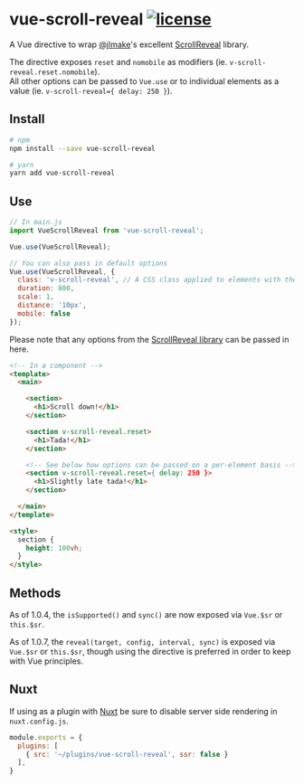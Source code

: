 # vue-scroll-reveal [![license](https://img.shields.io/github/license/tserkov/vue-scroll-reveal.svg)]()
A Vue directive to wrap [@jlmake](https://github.com/jlmakes)'s excellent [ScrollReveal](https://github.com/jlmakes/scrollreveal) library.

The directive exposes `reset` and `nomobile` as modifiers (ie. `v-scroll-reveal.reset.nomobile`).  
All other options can be passed to `Vue.use` or to individual elements as a value (ie. `v-scroll-reveal={ delay: 250 }`).

## Install

``` bash
# npm
npm install --save vue-scroll-reveal
```

``` bash
# yarn
yarn add vue-scroll-reveal
```

## Use

```javascript
// In main.js
import VueScrollReveal from 'vue-scroll-reveal';

Vue.use(VueScrollReveal);

// You can also pass in default options
Vue.use(VueScrollReveal, {
  class: 'v-scroll-reveal', // A CSS class applied to elements with the v-scroll-reveal directive; useful for animation overrides.
  duration: 800,
  scale: 1,
  distance: '10px',
  mobile: false
});
```
Please note that any options from the [ScrollReveal library](https://github.com/jlmakes/scrollreveal) can be passed in here.
```html
<!-- In a component -->
<template>
  <main>

    <section>
      <h1>Scroll down!</h1>
    </section>

    <section v-scroll-reveal.reset>
      <h1>Tada!</h1>
    </section>

    <!-- See below how options can be passed on a per-element basis -->
    <section v-scroll-reveal.reset={ delay: 250 }>
      <h1>Slightly late tada!</h1>
    </section>

  </main>
</template>

<style>
  section {
    height: 100vh;
  }
</style>
```

## Methods

As of 1.0.4, the `isSupported()` and `sync()` are now exposed via `Vue.$sr` or `this.$sr`.

As of 1.0.7, the `reveal(target, config, interval, sync)` is exposed via `Vue.$sr` or `this.$sr`, though using the directive
is preferred in order to keep with Vue principles.

## Nuxt

If using as a plugin with [Nuxt](https://github.com/nuxt/nuxt.js) be sure to disable server side rendering in `nuxt.config.js`.

```javascript
module.exports = {
  plugins: [
    { src: '~/plugins/vue-scroll-reveal', ssr: false }
  ],
}
```
